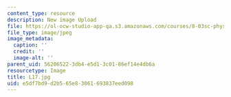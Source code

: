 ```yaml
---
content_type: resource
description: New image Upload
file: https://ol-ocw-studio-app-qa.s3.amazonaws.com/courses/8-03sc-physics-iii-vibrations-and-waves-fall-2016/e5df7bd9d2b565e83061693837eed098_L17.jpg
file_type: image/jpeg
image_metadata:
  caption: ''
  credit: ''
  image-alt: ''
parent_uid: 56206522-3db4-e5d1-3c01-86ef14e4db6a
resourcetype: Image
title: L17.jpg
uid: e5df7bd9-d2b5-65e8-3061-693837eed098
---
```

